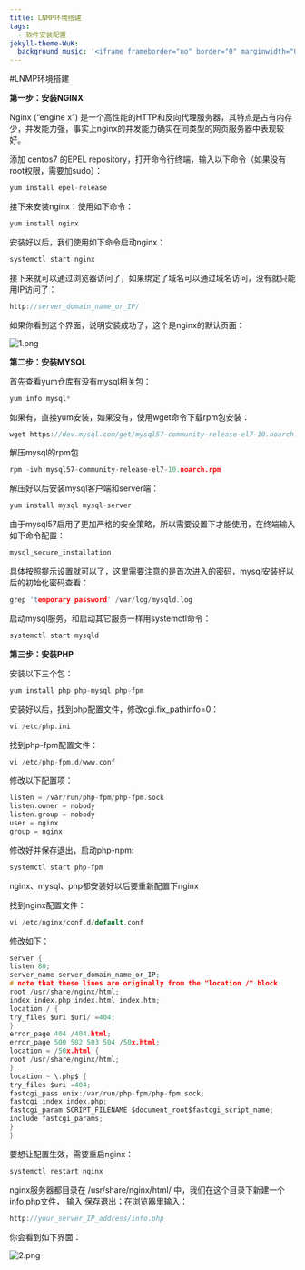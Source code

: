 ```yaml
---
title: LNMP环境搭建
tags:
  - 软件安装配置
jekyll-theme-WuK:
  background_music: '<iframe frameborder="no" border="0" marginwidth="0" marginheight="0" width=100% height=86 src="//music.163.com/outchain/player?type=2&id=27876158&auto=0&height=66"></iframe>'
---
```


#LNMP环境搭建

**第一步：安装NGINX**

Nginx (“engine x”) 是一个高性能的HTTP和反向代理服务器，其特点是占有内存少，并发能力强，事实上nginx的并发能力确实在同类型的网页服务器中表现较好。

添加 centos7 的EPEL repository，打开命令行终端，输入以下命令（如果没有root权限，需要加sudo）：
```c
yum install epel-release
```

接下来安装nginx：使用如下命令：
```c
yum install nginx
```

安装好以后，我们使用如下命令启动nginx：
```c
systemctl start nginx
```

接下来就可以通过浏览器访问了，如果绑定了域名可以通过域名访问，没有就只能用IP访问了：
```c
http://server_domain_name_or_IP/
```

如果你看到这个界面，说明安装成功了，这个是nginx的默认页面：

![1.png](https://i.loli.net/2021/04/01/OZDYEPnHqLr2RV7.png)

**第二步：安装MYSQL**

首先查看yum仓库有没有mysql相关包：
```c
yum info mysql*
```

如果有，直接yum安装，如果没有，使用wget命令下载rpm包安装：
```c
wget https://dev.mysql.com/get/mysql57-community-release-el7-10.noarch.rpm
```

解压mysql的rpm包
```c
rpm -ivh mysql57-community-release-el7-10.noarch.rpm
```

解压好以后安装mysql客户端和server端：
```c
yum install mysql mysql-server
```

由于mysql57启用了更加严格的安全策略，所以需要设置下才能使用，在终端输入如下命令配置：
```c
mysql_secure_installation
```

具体按照提示设置就可以了，这里需要注意的是首次进入的密码，mysql安装好以后的初始化密码查看：
```c
grep 'temporary password' /var/log/mysqld.log
```

启动mysql服务，和启动其它服务一样用systemctl命令：
```c
systemctl start mysqld
```

**第三步：安装PHP**

安装以下三个包：
```c
yum install php php-mysql php-fpm
```

安装好以后，找到php配置文件，修改cgi.fix_pathinfo=0：
```c
vi /etc/php.ini
```

找到php-fpm配置文件：
```c
vi /etc/php-fpm.d/www.conf
```

修改以下配置项：
```c
listen = /var/run/php-fpm/php-fpm.sock
listen.owner = nobody
listen.group = nobody
user = nginx
group = nginx
```

修改好并保存退出，启动php-npm:
```c
systemctl start php-fpm
```

nginx、mysql、php都安装好以后要重新配置下nginx

找到nginx配置文件：
```c
vi /etc/nginx/conf.d/default.conf
```

修改如下：
```c
server {
listen 80;
server_name server_domain_name_or_IP;
# note that these lines are originally from the "location /" block
root /usr/share/nginx/html;
index index.php index.html index.htm;
location / {
try_files $uri $uri/ =404;
}
error_page 404 /404.html;
error_page 500 502 503 504 /50x.html;
location = /50x.html {
root /usr/share/nginx/html;
}
location ~ \.php$ {
try_files $uri =404;
fastcgi_pass unix:/var/run/php-fpm/php-fpm.sock;
fastcgi_index index.php;
fastcgi_param SCRIPT_FILENAME $document_root$fastcgi_script_name;
include fastcgi_params;
}
}
```

要想让配置生效，需要重启nginx：
```c
systemctl restart nginx
```

nginx服务器都目录在 /usr/share/nginx/html/ 中，我们在这个目录下新建一个info.php文件，
输入 保存退出；在浏览器里输入：
```c
http://your_server_IP_address/info.php
```

你会看到如下界面：

![2.png](https://i.loli.net/2021/04/01/3aoZABsC8dphqyO.png)



















































